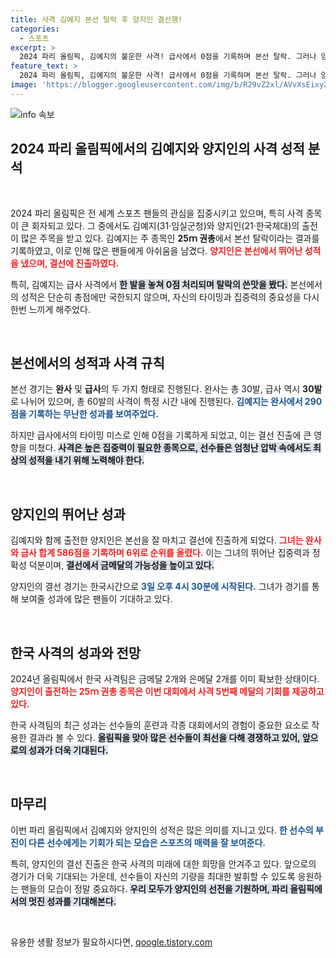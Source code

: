 ```yaml
---
title: 사격 김예지 본선 탈락 후 양지인 결선행!
categories:
  - 스포츠
excerpt: >
  2024 파리 올림픽, 김예지의 불운한 사격! 급사에서 0점을 기록하며 본선 탈락. 그러나 양지인은 결선 진출로 한국 사격팀의 희망을 이어간다! 3일 결선에서의 대결이 기다린다.
feature_text: >
  2024 파리 올림픽, 김예지의 불운한 사격! 급사에서 0점을 기록하며 본선 탈락. 그러나 양지인은 결선 진출로 한국 사격팀의 희망을 이어간다! 3일 결선에서의 대결이 기다린다.
image: 'https://blogger.googleusercontent.com/img/b/R29vZ2xl/AVvXsEixyZcFfHzMRdzZMjFBmAUKJYCLCGyLL1o632UiGVXcaFdKo_bkvkuCioo0uUKlGfBVcT3P84aROyZIXSBEx3Aw5nCQ3pTgDom1WDC4m8eifvWiAmWEEVb4x6G_l8C0QH225ldMjyaFvpxGEBGNO37VmDTDMHGhJPq73UglMfDca1-0aw/s1600/blogspot.png'
---
```


<p><img src="https://blogger.googleusercontent.com/img/b/R29vZ2xl/AVvXsEixyZcFfHzMRdzZMjFBmAUKJYCLCGyLL1o632UiGVXcaFdKo_bkvkuCioo0uUKlGfBVcT3P84aROyZIXSBEx3Aw5nCQ3pTgDom1WDC4m8eifvWiAmWEEVb4x6G_l8C0QH225ldMjyaFvpxGEBGNO37VmDTDMHGhJPq73UglMfDca1-0aw/s1600/blogspot.png" alt="info 속보" /></p>

<h2 data-ke-size="size26">2024 파리 올림픽에서의 김예지와 양지인의 사격 성적 분석</h2>

<p data-ke-size="size16">&nbsp;</p>

<p>2024 파리 올림픽은 전 세계 스포츠 팬들의 관심을 집중시키고 있으며, 특히 사격 종목이 큰 회자되고 있다. 그 중에서도 김예지(31·임실군청)와 양지인(21·한국체대)의 출전이 많은 주목을 받고 있다. 김예지는 주 종목인 <b>25ｍ 권총</b>에서 본선 탈락이라는 결과를 기록하였고, 이로 인해 많은 팬들에게 아쉬움을 남겼다. <b><span style="color: #ee2323;">양지인은 본선에서 뛰어난 성적을 냈으며, 결선에 진출하였다.</span></b> </p>

<p>특히, 김예지는 급사 사격에서 <b><span style="background-color: #21538527;">한 발을 놓쳐 0점 처리되며 탈락의 쓴맛을 봤다.</span></b> 본선에서의 성적은 단순히 총점에만 국한되지 않으며, 자신의 타이밍과 집중력의 중요성을 다시 한번 느끼게 해주었다. </p>

<p data-ke-size="size16">&nbsp;</p>

<h2 data-ke-size="size26">본선에서의 성적과 사격 규칙</h2>

<p>본선 경기는 <b>완사</b> 및 <b>급사</b>의 두 가지 형태로 진행된다. 완사는 총 30발, 급사 역시 <b>30발</b>로 나뉘어 있으며, 총 60발의 사격이 특정 시간 내에 진행된다. <b><span style="color: #1a5490;">김예지는 완사에서 290점을 기록하는 무난한 성과를 보여주었다.</span></b> </p>

<p>하지만 급사에서의 타이밍 미스로 인해 0점을 기록하게 되었고, 이는 결선 진출에 큰 영향을 미쳤다. <b><span style="background-color: #21538527;">사격은 높은 집중력이 필요한 종목으로, 선수들은 엄청난 압박 속에서도 최상의 성적을 내기 위해 노력해야 한다.</span></b> </p>

<p data-ke-size="size16">&nbsp;</p>

<h2 data-ke-size="size26">양지인의 뛰어난 성과</h2>

<p>김예지와 함께 출전한 양지인은 본선을 잘 마치고 결선에 진출하게 되었다. <b><span style="color: #ee2323;">그녀는 완사와 급사 합계 586점을 기록하며 6위로 순위를 올렸다.</span></b> 이는 그녀의 뛰어난 집중력과 정확성 덕분이며, <b><span style="background-color: #21538527;">결선에서 금메달의 가능성을 높이고 있다.</span></b> </p>

<p>양지인의 결선 경기는 한국시간으로 <b><span style="color: #1a5490;">3일 오후 4시 30분에 시작된다.</span></b> 그녀가 경기를 통해 보여줄 성과에 많은 팬들이 기대하고 있다.</p>

<p data-ke-size="size16">&nbsp;</p>

<h2 data-ke-size="size26">한국 사격의 성과와 전망</h2>

<p>2024년 올림픽에서 한국 사격팀은 금메달 2개와 은메달 2개를 이미 확보한 상태이다. <b><span style="color: #ee2323;">양지인이 출전하는 25ｍ 권총 종목은 이번 대회에서 사격 5번째 메달의 기회를 제공하고 있다.</span></b> </p>

<p>한국 사격팀의 최근 성과는 선수들의 훈련과 각종 대회에서의 경험이 중요한 요소로 작용한 결과라 볼 수 있다. <b><span style="background-color: #21538527;">올림픽을 맞아 많은 선수들이 최선을 다해 경쟁하고 있어, 앞으로의 성과가 더욱 기대된다.</span></b></p>

<p data-ke-size="size16">&nbsp;</p>

<h2 data-ke-size="size26">마무리</h2>

<p>이번 파리 올림픽에서 김예지와 양지인의 성적은 많은 의미를 지니고 있다. <b><span style="color: #1a5490;">한 선수의 부진이 다른 선수에게는 기회가 되는 모습은 스포츠의 매력을 잘 보여준다.</span></b> </p>

<p>특히, 양지인의 결선 진출은 한국 사격의 미래에 대한 희망을 안겨주고 있다. 앞으로의 경기가 더욱 기대되는 가운데, 선수들이 자신의 기량을 최대한 발휘할 수 있도록 응원하는 팬들의 모습이 정말 중요하다. <b><span style="background-color: #21538527;">우리 모두가 양지인의 선전을 기원하며, 파리 올림픽에서의 멋진 성과를 기대해본다.</span></b> </p>

<p data-ke-size="size16">&nbsp;</p>
유용한 생활 정보가 필요하시다면, <a href="https://qoogle.tistory.com" rel="dofollow">qoogle.tistory.com</a>


